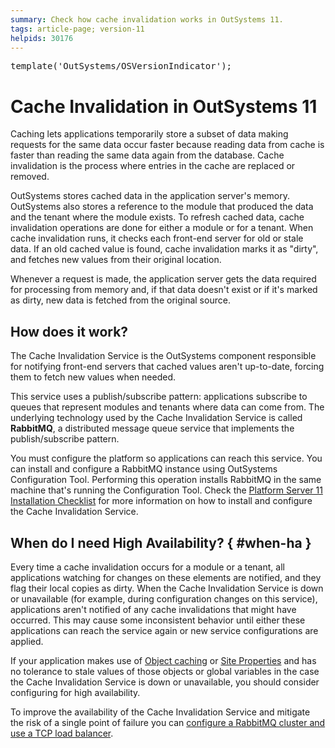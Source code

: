 ```yaml
---
summary: Check how cache invalidation works in OutSystems 11.
tags: article-page; version-11
helpids: 30176
---
```


<pre class="script">
template('OutSystems/OSVersionIndicator');
</pre>

# Cache Invalidation in OutSystems 11

Caching lets applications temporarily store a  subset of data making requests for the same data occur faster because reading data from cache is faster than reading the same data again from the database. Cache invalidation is the process where entries in the cache are replaced or removed.

OutSystems stores cached data in the application server's memory. OutSystems also stores a reference to the module that produced the data and the tenant where the module exists. To refresh cached data, cache invalidation operations are done for either a module or for a tenant. When cache invalidation runs, it checks each front-end server for old or stale data. If an old cached value is found, cache invalidation marks it as "dirty", and fetches new values from their original location.

Whenever a request is made, the application server gets the data required for processing from memory and, if that data doesn't exist or if it's marked as dirty, new data is fetched from the original source.

## How does it work?

The Cache Invalidation Service is the OutSystems component responsible for notifying front-end servers that cached values aren't up-to-date, forcing them to fetch new values when needed.

This service uses a publish/subscribe pattern: applications subscribe to queues that represent modules and tenants where data can come from. The underlying technology used by the Cache Invalidation Service is called **RabbitMQ**, a distributed message queue service that implements the publish/subscribe pattern.

You must configure the platform so applications can reach this service. You can install and configure a RabbitMQ instance using OutSystems Configuration Tool. Performing this operation installs RabbitMQ in the same machine that's running the Configuration Tool. Check the [Platform Server 11 Installation Checklist](<https://www.outsystems.com/goto/checklist-11>) for more information on how to install and configure the Cache Invalidation Service.

## When do I need High Availability? { #when-ha }

Every time a cache invalidation occurs for a module or a tenant, all applications watching for changes on these elements are notified, and they flag their local copies as dirty. When the Cache Invalidation Service is down or unavailable (for example, during configuration changes on this service), applications aren't notified of any cache invalidations that might have occurred. This may cause some inconsistent behavior until either these applications can reach the service again or new service configurations are applied. 

If your application makes use of [Object caching](<https://success.outsystems.com/Documentation/11/Developing_an_Application/Use_Data/Caching>) or [Site Properties](<https://success.outsystems.com/Documentation/11_x_platform/Developing_an_Application/Use_Data/Use_Site_Properties_to_Configure_Behaviors_at_Runtime>) and has no tolerance to stale values of those objects or global variables in the case the Cache Invalidation Service is down or unavailable, you should consider configuring for high availability.

To improve the availability of the Cache Invalidation Service and mitigate the risk of a single point of failure you can [configure a RabbitMQ cluster and use a TCP load balancer](<high-availability.md>).
